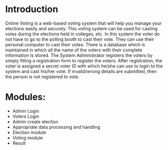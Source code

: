 # Introduction
Online Voting is a web-based voting system that will help you manage your elections easily and securely. This voting system can be used for casting votes during the elections held in colleges, etc. In this system the voter do not have to go to the polling booth to cast their vote. They can use their personal computer to cast their votes. There is a database which is maintained in which all the name of the voters with their complete information is stored. The System Administrator registers the voters by simply filling a registration form to register the voters. After registration, the voter is assigned a secret voter ID with which he/she can use to login to the system and cast his/her vote. If invalid/wrong details are submitted, then the person is not registered to vote. 

# Modules:

* Admin Login
* Voters Login
* Admin create election 
* Appropriate data processing and handling
* Election module
* Voting module
* Result 





